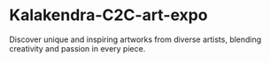 # Kalakendra-C2C-art-expo
Discover unique and inspiring artworks from diverse artists, blending creativity and passion in every piece.
